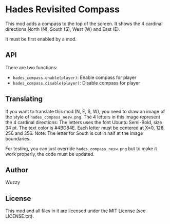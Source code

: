 # Hades Revisited Compass

This mod adds a compass to the top of the screen.
It shows the 4 cardinal directions North (N), South (S), West (W) and East (E).

It must be first enabled by a mod.

## API

There are two functions:

* `hades_compass.enable(player)`: Enable compass for player
* `hades_compass.disable(player)`: Disable compass for player

## Translating

If you want to translate this mod (N, E, S, W), you need to draw an image
of the style of `hades_compass_nesw.png`.
The 4 letters in this image represent the 4 cardinal directions:
The letters uses the font Ubuntu Semi-Bold, size 34 pt.
The text color is #4BD84E.
Each letter must be centered at X=0, 128, 256 and 356.
Note: The letter for South is cut in half at the image boundaries.

For testing, you can just override `hades_compass_nesw.png` but to make
it work properly, the code must be updated.


## Author
Wuzzy

## License
This mod and all files in it are licensed under the MIT License (see LICENSE.txt).
